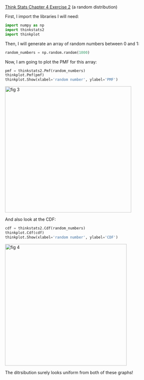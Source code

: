 [Think Stats Chapter 4 Exercise 2](http://greenteapress.com/thinkstats2/html/thinkstats2005.html#toc41) (a random distribution)

First, I import the libraries I will need:
```python
import numpy as np
import thinkstats2
import thinkplot
```
Then, I will generate an array of random numbers between 0 and 1:
```python
random_numbers = np.random.random(1000)
```
Now, I am going to plot the PMF for this array:
```python
pmf = thinkstats2.Pmf(random_numbers)
thinkplot.Pmf(pmf)
thinkplot.Show(xlabel='random number', ylabel='PMF')
```
<img width="416" alt="fig 3" src="https://user-images.githubusercontent.com/32041665/34853296-d1300f4a-f6e7-11e7-84ba-43a1ff95885e.png">

And also look at the CDF:
```python
cdf = thinkstats2.Cdf(random_numbers)
thinkplot.Cdf(cdf)
thinkplot.Show(xlabel='random number', ylabel='CDF')
```
<img width="401" alt="fig 4" src="https://user-images.githubusercontent.com/32041665/34853299-d570d116-f6e7-11e7-8c29-ef5079fc225a.png">

The ditrsibution surely looks uniform from both of these graphs!
